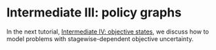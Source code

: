 # Intermediate III: policy graphs

In the next tutorial, [Intermediate IV: objective states](@ref), we discuss how
to model problems with stagewise-dependent objective uncertainty.

